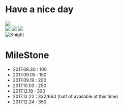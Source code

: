 # Have a nice day

![](http://orig14.deviantart.net/ebfa/f/2014/073/1/d/gengar_by_creepyjellyfish-d7a49lv.gif)<br>
![](http://orig10.deviantart.net/a0d1/f/2014/073/5/5/unown_lima_by_creepyjellyfish-d7a48td.gif)
![](http://orig00.deviantart.net/8206/f/2014/073/a/6/unown_sierra_by_creepyjellyfish-d7a48sx.gif)
![](http://orig00.deviantart.net/c693/f/2014/073/0/b/unown_tango_by_creepyjellyfish-d7a48sv.gif)<br>
![Knight](http://heroworld.gamerhome.com/images/show/anime8.gif) <br>

# MileStone

- 2017.08.30 : 100
- 2017.09.05 : 150
- 2017.09.19 : 200
- 2017.10.03 : 250
- 2017.12.18 : 300
- 2017.12.22 : 332/664 (half of available at this time)
- 2017.12.24 : 350






